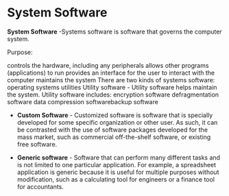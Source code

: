 # System Software
**System Software** -Systems software is software that governs the computer system. 

Purpose:
	
controls the hardware, including any peripherals allows other programs (applications) to run provides an interface for the user to interact with the computer maintains the system There are two kinds of systems software: operating systems utilities Utility software - Utility software helps maintain the system. Utility software includes: encryption software defragmentation software data compression softwarebackup software

- **Custom Software** - Customized software  is software that is specially developed for some specific organization or other user. As such, it can be contrasted with the use of software packages developed for the mass market, such as commercial off-the-shelf software, or existing free software.

- **Generic software** - Software that can perform many different tasks and is not limited to one particular application. For example, a spreadsheet application is generic because it is useful for multiple purposes without modification, such as a calculating tool for engineers or a finance tool for accountants.
